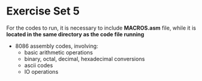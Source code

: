 # Exercise Set 5

For the codes to run, it is necessary to include **MACROS.asm** file, while it is **located in the same directory as the code file running**

 - 8086 assembly codes, involving:
    - basic arithmetic operations
    - binary, octal, decimal, hexadecimal conversions
    - ascii codes
    - IO operations
